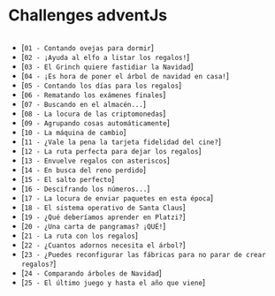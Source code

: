 # Challenges adventJs 

<div align="center">
<img src=""/>
</div>



- [`01 - Contando ovejas para dormir`]
- [`02 - ¡Ayuda al elfo a listar los regalos!`]
- [`03 - El Grinch quiere fastidiar la Navidad`]
- [`04 - ¡Es hora de poner el árbol de navidad en casa!`]
- [`05 - Contando los días para los regalos`]
- [`06 - Rematando los exámenes finales`]
- [`07 - Buscando en el almacén...`]
- [`08 - La locura de las criptomonedas`]
- [`09 - Agrupando cosas automáticamente`]
- [`10 - La máquina de cambio`]
- [`11 - ¿Vale la pena la tarjeta fidelidad del cine?`]
- [`12 - La ruta perfecta para dejar los regalos`]
- [`13 - Envuelve regalos con asteriscos`]
- [`14 - En busca del reno perdido`]
- [`15 - El salto perfecto`]
- [`16 - Descifrando los números...`]
- [`17 - La locura de enviar paquetes en esta época`]
- [`18 - El sistema operativo de Santa Claus`]
- [`19 - ¿Qué deberíamos aprender en Platzi?`]
- [`20 - ¿Una carta de pangramas? ¡QUÉ!`]
- [`21 - La ruta con los regalos`]
- [`22 - ¿Cuantos adornos necesita el árbol?`]
- [`23 - ¿Puedes reconfigurar las fábricas para no parar de crear regalos?`]
- [`24 - Comparando árboles de Navidad`]
- [`25 - El último juego y hasta el año que viene`]
